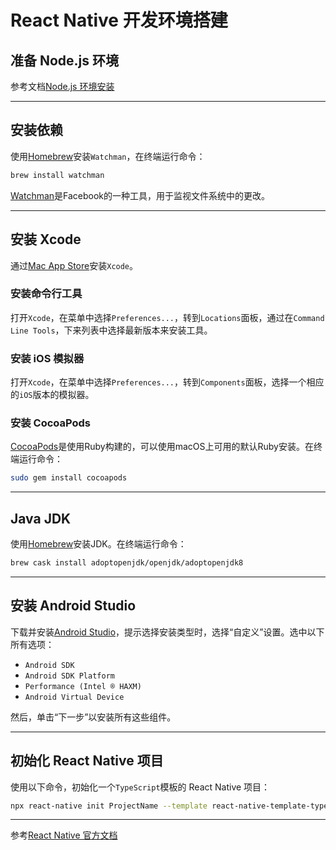 # React Native 开发环境搭建

## 准备 Node.js 环境

参考文档[Node.js 环境安装](environment/node)

---

## 安装依赖

使用[Homebrew](https://brew.sh/)安装`Watchman`，在终端运行命令：

```bash
brew install watchman
```

[Watchman](https://facebook.github.io/watchman/)是Facebook的一种工具，用于监视文件系统中的更改。

---

## 安装 Xcode

通过[Mac App Store](https://apps.apple.com/us/app/xcode/id497799835?mt=12)安装`Xcode`。

### 安装命令行工具

打开`Xcode`，在菜单中选择`Preferences...`，转到`Locations`面板，通过在`Command Line Tools`，下来列表中选择最新版本来安装工具。

### 安装 iOS 模拟器

打开`Xcode`，在菜单中选择`Preferences...`，转到`Components`面板，选择一个相应的`iOS`版本的模拟器。

### 安装 CocoaPods

[CocoaPods](https://cocoapods.org/)是使用Ruby构建的，可以使用macOS上可用的默认Ruby安装。在终端运行命令：

```bash
sudo gem install cocoapods
```

---

## Java JDK

使用[Homebrew](https://brew.sh/)安装JDK。在终端运行命令：

```bash
brew cask install adoptopenjdk/openjdk/adoptopenjdk8
```

---

## 安装 Android Studio

下载并安装[Android Studio](https://developer.android.com/studio/index.html)，提示选择安装类型时，选择“自定义”设置。选中以下所有选项：

- `Android SDK`
- `Android SDK Platform`
- `Performance (Intel ® HAXM)`
- `Android Virtual Device`

然后，单击“下一步”以安装所有这些组件。

---

## 初始化 React Native 项目

使用以下命令，初始化一个`TypeScript`模板的 React Native 项目：

```bash
npx react-native init ProjectName --template react-native-template-typescript
```

---

参考[React Native 官方文档](https://reactnative.dev/docs/environment-setup)
